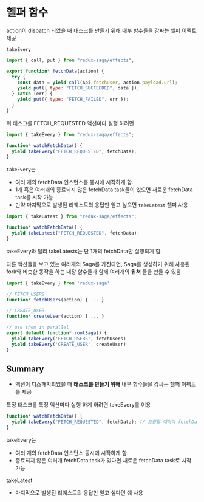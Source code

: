 # 헬퍼 함수

action이 dispatch 되었을 때 태스크를 만들기 위해 내부 함수들을 감싸는 헬퍼 이펙트 제공

`takeEvery`

```js
import { call, put } from "redux-saga/effects";

export function* fetchData(action) {
  try {
    const data = yield call(Api.fetchUser, action.payload.url);
    yield put({ type: "FETCH_SUCCEEDED", data });
  } catch (err) {
    yield put({ type: "FETCH_FAILED", err });
  }
}
```

위 태스크를 FETCH_REQUESTED 액션마다 실행 하려면

```js
import { takeEvery } from "redux-saga/effects";

function* watchFetchData() {
  yield takeEvery("FETCH_REQUESTED", fetchData);
}
```

`takeEvery`는

- 여러 개의 fetchData 인스턴스를 동시에 시작하게 함.
- 1개 혹은 여러개의 종료되지 않은 fetchData task들이 있으면 새로운 fetchData task를 시작 가능
- 만약 마지막으로 발생된 리퀘스트의 응답만 얻고 싶으면 `takeLatest` 헬퍼 사용

```js
import { takeLatest } from "redux-saga/effects";

function* watchFetchData() {
  yield takeLatest("FETCH_REQUESTED", fetchData);
}
```

takeEvery와 달리 takeLatests는 단 1개의 fetchData만 실행되게 함.

다른 액션들을 보고 있는 여러개의 Saga를 가진다면,
Saga를 생성하기 위해 사용된 fork와 비슷한 동작을 하는
내장 함수들과 함께 여러개의 **워쳐** 들을 만들 수 있음

```js
import { takeEvery } from 'redux-saga'

// FETCH_USERS
function* fetchUsers(action) { ... }

// CREATE_USER
function* createUser(action) { ... }

// use them in parallel
export default function* rootSaga() {
  yield takeEvery('FETCH_USERS', fetchUsers)
  yield takeEvery('CREATE_USER', createUser)
}
```

## Summary

- 액션이 디스패치되었을 때 __태스크를 만들기 위해__ 내부 함수들을 감싸는 헬퍼 이펙트를 제공

특정 태스크를 특정 액션마다 실행 하게 하려면 takeEvery를 이용

```js
function* watchFetchData() {
  yield takeEvery("FETCH_REQUESTED", fetchData); // 요청할 때마다 fetchData 실행
}
```

takeEvery는
- 여러 개의 fetchData 인스턴스 동시에 시작하게 함.
- 종료되지 않은 여러개 fetchData task가 있다면 새로운 fetchData task로 시작 가능

takeLatest
- 마지막으로 발생된 리퀘스트의 응답만 얻고 싶다면 얘 사용